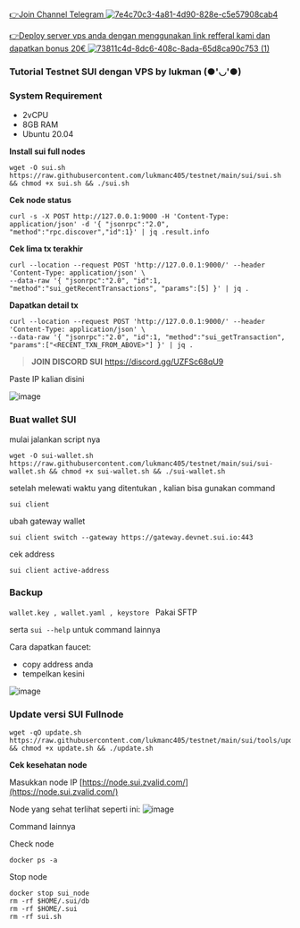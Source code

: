 
[👉Join Channel Telegram ![7e4c70c3-4a81-4d90-828e-c5e57908cab4](https://user-images.githubusercontent.com/48665887/179027908-18257283-eca3-42f8-980c-491f4307ee0c.png)](https://t.me/detective_gems)


[👉Deploy server vps anda dengan menggunakan link refferal kami dan dapatkan bonus 20€ ![73811c4d-8dc6-408c-8ada-65d8ca90c753 (1)](https://user-images.githubusercontent.com/48665887/179025989-29a5e7f2-9e4e-4906-99b6-fdc3675f1747.png)](https://hetzner.cloud/?ref=Z8fHigYuskgS)


### Tutorial Testnet SUI dengan VPS by lukman (●'◡'●)

### **System Requirement**

- 2vCPU
- 8GB RAM
- Ubuntu 20.04

**Install sui full nodes**
```
wget -O sui.sh https://raw.githubusercontent.com/lukmanc405/testnet/main/sui/sui.sh && chmod +x sui.sh && ./sui.sh
```
**Cek node status**
```
curl -s -X POST http://127.0.0.1:9000 -H 'Content-Type: application/json' -d '{ "jsonrpc":"2.0", "method":"rpc.discover","id":1}' | jq .result.info
```
**Cek lima tx terakhir** 
```
curl --location --request POST 'http://127.0.0.1:9000/' --header 'Content-Type: application/json' \
--data-raw '{ "jsonrpc":"2.0", "id":1, "method":"sui_getRecentTransactions", "params":[5] }' | jq .
```
**Dapatkan detail tx**
```
curl --location --request POST 'http://127.0.0.1:9000/' --header 'Content-Type: application/json' \
--data-raw '{ "jsonrpc":"2.0", "id":1, "method":"sui_getTransaction", "params":["<RECENT_TXN_FROM_ABOVE>"] }' | jq .
```
>**JOIN DISCORD SUI**
https://discord.gg/UZFSc68qU9

Paste IP kalian disini

![image](https://user-images.githubusercontent.com/48665887/179150535-4287085d-91a5-4a6c-b6db-cd7346b662c0.png)

### Buat wallet SUI
mulai jalankan script nya
```
wget -O sui-wallet.sh https://raw.githubusercontent.com/lukmanc405/testnet/main/sui/sui-wallet.sh && chmod +x sui-wallet.sh && ./sui-wallet.sh
```

setelah melewati waktu yang ditentukan , kalian bisa gunakan command 

```
sui client
```

ubah gateway wallet

```
sui client switch --gateway https://gateway.devnet.sui.io:443
```

cek address

```
sui client active-address
```

### Backup 

`wallet.key , wallet.yaml , keystore `
Pakai SFTP

serta `sui --help` untuk command lainnya

Cara dapatkan faucet:
- copy address anda
- tempelkan kesini

![image](https://user-images.githubusercontent.com/48665887/179158274-fbec303b-8c4f-4b72-8b90-acd2461d258d.png)


### Update versi SUI Fullnode

```
wget -qO update.sh https://raw.githubusercontent.com/lukmanc405/testnet/main/sui/tools/update.sh && chmod +x update.sh && ./update.sh
```

****Cek kesehatan node****

Masukkan node IP [https://node.sui.zvalid.com/](https://node.sui.zvalid.com/)

Node yang sehat terlihat seperti ini:
![image](https://user-images.githubusercontent.com/48665887/179166315-6d4164d6-970d-4e49-a2a1-73925cb7068c.png)

Command lainnya

Check node

```
docker ps -a
```

Stop node

```
docker stop sui_node
rm -rf $HOME/.sui/db
rm -rf $HOME/.sui
rm -rf sui.sh
```
